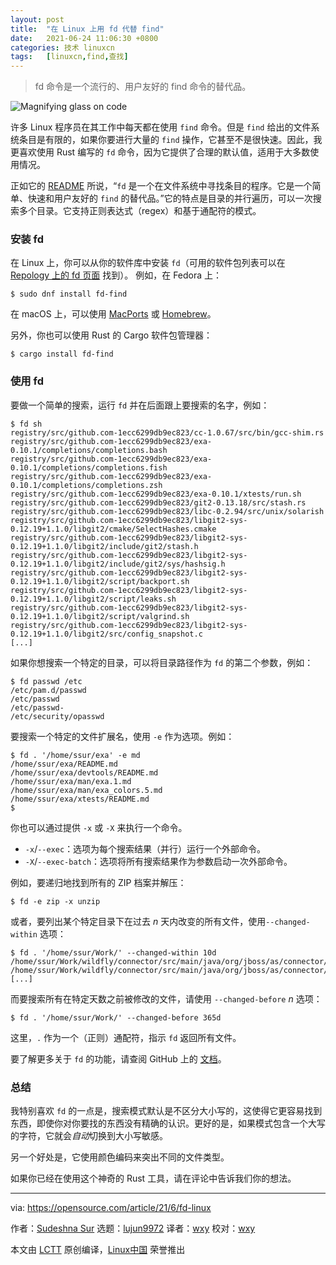 ```yaml
---
layout: post
title:	"在 Linux 上用 fd 代替 find"
date:	2021-06-24 11:06:30 +0800 
categories:	技术 linuxcn 
tags:	[linuxcn,find,查找]
---
```




> 
> fd 命令是一个流行的、用户友好的 find 命令的替代品。
> 
> 
> 


![](/Asserts/Images//attachment/album/202106/24/110546npqmttwobtqpo4qk.jpg "Magnifying glass on code")


许多 Linux 程序员在其工作中每天都在使用 `find` 命令。但是 `find` 给出的文件系统条目是有限的，如果你要进行大量的 `find` 操作，它甚至不是很快速。因此，我更喜欢使用 Rust 编写的 `fd` 命令，因为它提供了合理的默认值，适用于大多数使用情况。


正如它的 [README](https://github.com/sharkdp/fd) 所说，“`fd` 是一个在文件系统中寻找条目的程序。它是一个简单、快速和用户友好的 `find` 的替代品。”它的特点是目录的并行遍历，可以一次搜索多个目录。它支持正则表达式（regex）和基于通配符的模式。


### 安装 fd


在 Linux 上，你可以从你的软件库中安装 `fd`（可用的软件包列表可以在 [Repology 上的 fd 页面](https://repology.org/project/fd-find/versions) 找到）。 例如，在 Fedora 上：



```
$ sudo dnf install fd-find

```

在 macOS 上，可以使用 [MacPorts](https://opensource.com/article/20/11/macports) 或 [Homebrew](https://opensource.com/article/20/6/homebrew-mac)。


另外，你也可以使用 Rust 的 Cargo 软件包管理器：



```
$ cargo install fd-find

```

### 使用 fd


要做一个简单的搜索，运行 `fd` 并在后面跟上要搜索的名字，例如：



```
$ fd sh
registry/src/github.com-1ecc6299db9ec823/cc-1.0.67/src/bin/gcc-shim.rs
registry/src/github.com-1ecc6299db9ec823/exa-0.10.1/completions/completions.bash
registry/src/github.com-1ecc6299db9ec823/exa-0.10.1/completions/completions.fish
registry/src/github.com-1ecc6299db9ec823/exa-0.10.1/completions/completions.zsh
registry/src/github.com-1ecc6299db9ec823/exa-0.10.1/xtests/run.sh
registry/src/github.com-1ecc6299db9ec823/git2-0.13.18/src/stash.rs
registry/src/github.com-1ecc6299db9ec823/libc-0.2.94/src/unix/solarish
registry/src/github.com-1ecc6299db9ec823/libgit2-sys-0.12.19+1.1.0/libgit2/cmake/SelectHashes.cmake
registry/src/github.com-1ecc6299db9ec823/libgit2-sys-0.12.19+1.1.0/libgit2/include/git2/stash.h
registry/src/github.com-1ecc6299db9ec823/libgit2-sys-0.12.19+1.1.0/libgit2/include/git2/sys/hashsig.h
registry/src/github.com-1ecc6299db9ec823/libgit2-sys-0.12.19+1.1.0/libgit2/script/backport.sh
registry/src/github.com-1ecc6299db9ec823/libgit2-sys-0.12.19+1.1.0/libgit2/script/leaks.sh
registry/src/github.com-1ecc6299db9ec823/libgit2-sys-0.12.19+1.1.0/libgit2/script/valgrind.sh
registry/src/github.com-1ecc6299db9ec823/libgit2-sys-0.12.19+1.1.0/libgit2/src/config_snapshot.c
[...]

```

如果你想搜索一个特定的目录，可以将目录路径作为 `fd` 的第二个参数，例如：



```
$ fd passwd /etc
/etc/pam.d/passwd
/etc/passwd
/etc/passwd-
/etc/security/opasswd

```

要搜索一个特定的文件扩展名，使用 `-e` 作为选项。例如：



```
$ fd . '/home/ssur/exa' -e md
/home/ssur/exa/README.md
/home/ssur/exa/devtools/README.md
/home/ssur/exa/man/exa.1.md
/home/ssur/exa/man/exa_colors.5.md
/home/ssur/exa/xtests/README.md
$

```

你也可以通过提供 `-x` 或 `-X` 来执行一个命令。


* `-x`/`--exec`：选项为每个搜索结果（并行）运行一个外部命令。
* `-X`/`--exec-batch`：选项将所有搜索结果作为参数启动一次外部命令。


例如，要递归地找到所有的 ZIP 档案并解压：



```
$ fd -e zip -x unzip

```

或者，要列出某个特定目录下在过去 *n* 天内改变的所有文件，使用`--changed-within` 选项：



```
$ fd . '/home/ssur/Work/' --changed-within 10d
/home/ssur/Work/wildfly/connector/src/main/java/org/jboss/as/connector/subsystems/Asserts/Images/_sources/JdbcDriverAdd.java
/home/ssur/Work/wildfly/connector/src/main/java/org/jboss/as/connector/subsystems/Asserts/Images/_sources/JdbcExample.java
[...]

```

而要搜索所有在特定天数之前被修改的文件，请使用 `--changed-before` *n* 选项：



```
$ fd . '/home/ssur/Work/' --changed-before 365d

```

这里，`.` 作为一个（正则）通配符，指示 `fd` 返回所有文件。


要了解更多关于 `fd` 的功能，请查阅 GitHub 上的 [文档](https://github.com/sharkdp/fd)。


### 总结


我特别喜欢 `fd` 的一点是，搜索模式默认是不区分大小写的，这使得它更容易找到东西，即使你对你要找的东西没有精确的认识。更好的是，如果模式包含一个大写的字符，它就会*自动*切换到大小写敏感。


另一个好处是，它使用颜色编码来突出不同的文件类型。


如果你已经在使用这个神奇的 Rust 工具，请在评论中告诉我们你的想法。




---


via: <https://opensource.com/article/21/6/fd-linux>


作者：[Sudeshna Sur](https://opensource.com/users/sudeshna-sur) 选题：[lujun9972](https://github.com/lujun9972) 译者：[wxy](https://github.com/wxy) 校对：[wxy](https://github.com/wxy)


本文由 [LCTT](https://github.com/LCTT/TranslateProject) 原创编译，[Linux中国](https://linux.cn/) 荣誉推出
